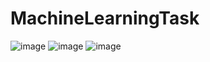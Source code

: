 # MachineLearningTask
![image](https://user-images.githubusercontent.com/69762635/228622615-673601a6-bb20-4f10-954c-01aa72306763.png)
![image](https://user-images.githubusercontent.com/69762635/228623501-04462843-fd05-4777-bfc6-0eebbee94070.png)
![image](https://user-images.githubusercontent.com/69762635/228624158-3024f305-05d6-4c66-b62a-4491fd262c44.png)
